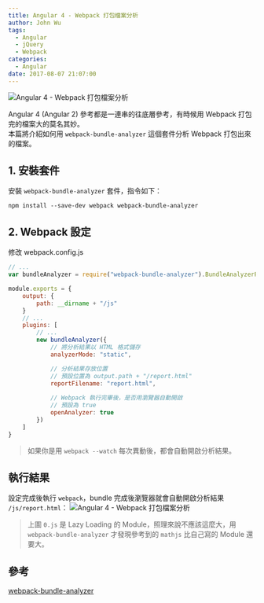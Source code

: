 ```yaml
---
title: Angular 4 - Webpack 打包檔案分析
author: John Wu
tags:
  - Angular
  - jQuery
  - Webpack
categories:
  - Angular
date: 2017-08-07 21:07:00
---
```

![Angular 4 - Webpack 打包檔案分析](/images/pasted-279.png)

Angular 4 (Angular 2) 參考都是一連串的往底層參考，有時候用 Webpack 打包完的檔案大的莫名其妙。  
本篇將介紹如何用 `webpack-bundle-analyzer` 這個套件分析 Webpack 打包出來的檔案。  

<!-- more -->

## 1. 安裝套件

安裝 `webpack-bundle-analyzer` 套件，指令如下：
``` batch
npm install --save-dev webpack webpack-bundle-analyzer
```

## 2. Webpack 設定

修改 webpack.config.js 

```js
// ...
var bundleAnalyzer = require("webpack-bundle-analyzer").BundleAnalyzerPlugin;

module.exports = {
    output: {
        path: __dirname + "/js"
    }
    // ...
    plugins: [
        // ...
        new bundleAnalyzer({
            // 將分析結果以 HTML 格式儲存
            analyzerMode: "static",

            // 分析結果存放位置
            // 預設位置為 output.path + "/report.html"
            reportFilename: "report.html",
            
            // Webpack 執行完畢後，是否用瀏覽器自動開啟
            // 預設為 true
            openAnalyzer: true
        })
    ]
}
```
> 如果你是用 `webpack --watch` 每次異動後，都會自動開啟分析結果。

## 執行結果

設定完成後執行 `webpack`，bundle 完成後瀏覽器就會自動開啟分析結果 `/js/report.html`：
![Angular 4 - Webpack 打包檔案分析](/images/pasted-279.gif)
> 上圖 `0.js` 是 Lazy Loading 的 Module，照理來說不應該這麼大，用 `webpack-bundle-analyzer` 才發現參考到的 `mathjs` 比自己寫的 Module 還要大。

## 參考

[webpack-bundle-analyzer](https://github.com/th0r/webpack-bundle-analyzer)